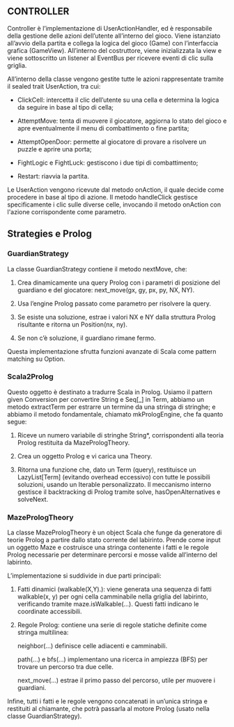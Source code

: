## CONTROLLER
Controller è l’implementazione di UserActionHandler, ed è responsabile della gestione delle azioni dell’utente all’interno del gioco. Viene istanziato all’avvio della partita e collega la logica del gioco (Game) con l’interfaccia grafica (GameView). All’interno del costruttore, viene inizializzata la view e viene sottoscritto un listener al EventBus per ricevere eventi di clic sulla griglia.

All’interno della classe vengono gestite tutte le azioni rappresentate tramite il sealed trait UserAction, tra cui:

- ClickCell: intercetta il clic dell’utente su una cella e determina la logica da seguire in base al tipo di cella;

- AttemptMove: tenta di muovere il giocatore, aggiorna lo stato del gioco e apre eventualmente il menu di combattimento o fine partita;

- AttemptOpenDoor: permette al giocatore di provare a risolvere un puzzle e aprire una porta;

- FightLogic e FightLuck: gestiscono i due tipi di combattimento;

- Restart: riavvia la partita.

Le UserAction vengono ricevute dal metodo onAction, il quale decide come procedere in base al tipo di azione. Il metodo handleClick gestisce specificamente i clic sulle diverse celle, invocando il metodo onAction con l'azione corrispondente come parametro.

## Strategies e Prolog
### GuardianStrategy
La classe GuardianStrategy contiene il metodo nextMove, che:
1. Crea dinamicamente una query Prolog con i parametri di posizione del guardiano e del giocatore: next_move(gx, gy, px, py, NX, NY).


2. Usa l’engine Prolog passato come parametro per risolvere la query.


3. Se esiste una soluzione, estrae i valori NX e NY dalla struttura Prolog risultante e ritorna un Position(nx, ny).


4. Se non c’è soluzione, il guardiano rimane fermo.


Questa implementazione sfrutta funzioni avanzate di Scala come pattern matching su Option.

### Scala2Prolog
Questo oggetto è destinato a tradurre Scala in Prolog. Usiamo il pattern given Conversion per convertire String e Seq[_] in Term, abbiamo un metodo extractTerm per estrarre un termine da una stringa di stringhe; e abbiamo il metodo fondamentale, chiamato mkPrologEngine, che fa quanto segue:
1. Riceve un numero variabile di stringhe String*, corrispondenti alla teoria Prolog restituita da MazePrologTheory.


2. Crea un oggetto Prolog e vi carica una Theory.


3. Ritorna una funzione che, dato un Term (query), restituisce un LazyList[Term] (evitando overhead eccessivo) con tutte le possibili soluzioni, usando un Iterable personalizzato. Il meccanismo interno gestisce il backtracking di Prolog tramite solve, hasOpenAlternatives e solveNext.



### MazePrologTheory
La classe MazePrologTheory è un object Scala che funge da generatore di teorie Prolog a partire dallo stato corrente del labirinto. Prende come input un oggetto Maze e costruisce una stringa contenente i fatti e le regole Prolog necessarie per determinare percorsi e mosse valide all’interno del labirinto.

L’implementazione si suddivide in due parti principali:

1. Fatti dinamici (walkable(X,Y).):
viene generata una sequenza di fatti walkable(x, y) per ogni cella camminabile nella griglia del labirinto, verificando tramite maze.isWalkable(...). Questi fatti indicano le coordinate accessibili.


2. Regole Prolog:
contiene una serie di regole statiche definite come stringa multilinea:


    neighbor(...) definisce celle adiacenti e camminabili.


    path(...) e bfs(...) implementano una ricerca in ampiezza (BFS) per trovare un percorso tra due celle.


    next_move(...) estrae il primo passo del percorso, utile per muovere i guardiani.


Infine, tutti i fatti e le regole vengono concatenati in un’unica stringa e restituiti al chiamante, che potrà passarla al motore Prolog (usato nella classe GuardianStrategy).

